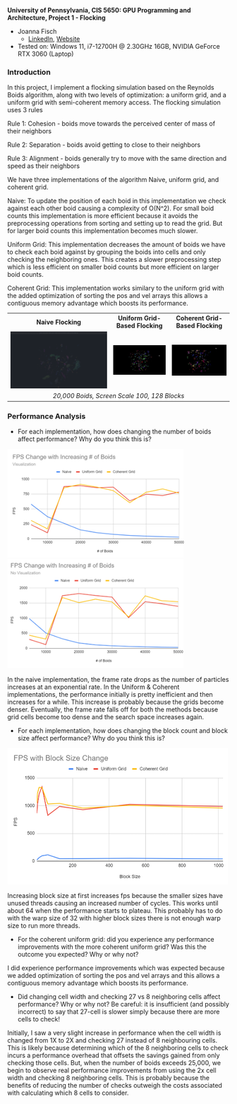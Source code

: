 **University of Pennsylvania, CIS 5650: GPU Programming and Architecture,
Project 1 - Flocking**

* Joanna Fisch
  * [LinkedIn](https://www.linkedin.com/in/joanna-fisch-bb2979186/), [Website](https://sites.google.com/view/joannafischsportfolio/home)
* Tested on: Windows 11, i7-12700H @ 2.30GHz 16GB, NVIDIA GeForce RTX 3060 (Laptop)

### Introduction

In this project, I implement a flocking simulation based on the Reynolds Boids algorithm, along with two levels of optimization: a uniform grid, and a uniform grid with semi-coherent memory access. The flocking simulation uses 3 rules 

Rule 1: Cohesion - boids move towards the perceived center of mass of their neighbors

Rule 2: Separation - boids avoid getting to close to their neighbors

Rule 3: Alignment - boids generally try to move with the same direction and speed as their neighbors

We have three implementations of the algorithm Naive, uniform grid, and coherent grid.

Naive: To update the position of each boid in this implementation we check against each other boid causing a complexity of O(N^2). For small boid counts this implementation is more efficient because it avoids the preprocessing operations from sorting and setting up to read the grid. But for larger boid counts this implementation becomes much slower.

Uniform Grid: This implementation decreases the amount of boids we have to check each boid against by grouping the boids into cells and only checking the neighboring ones. This creates a slower preprocessing step which is less efficient on smaller boid counts but more efficient on larger boid counts.

Coherent Grid: This implementation works similary to the uniform grid with the added optimization of sorting the pos and vel arrays this allows a contiguous memory advantage which boosts its performance.

 <table>
  <tr>
    <td align="center"><b>Naive Flocking</b></td>
    <td align="center"><b>Uniform Grid-Based Flocking</b></td>
    <td align="center"><b>Coherent Grid-Based Flocking</b></td>
  </tr>
  <tr>
    <td><img src="images/naive.gif" /></td>
    <td><img src="images/uniformGrid.gif" /></td>
    <td><img src="images/coherentGrid.gif" /></td>
  </tr>
  <tr>
    <td colspan="3" align="center"><i>20,000 Boids, Screen Scale 100, 128 Blocks</i></td>
  </tr>
</table>

### Performance Analysis

* For each implementation, how does changing the number of boids affect performance? Why do you think this is?

<img src="images/boids_V.png" width=400>
<img src="images/boids_noV.png" width=400>


In the naive implementation, the frame rate drops as the number of particles increases at an exponential rate.
In the Uniform & Coherent implementations, the performance initially is pretty inefficient and then increases for a while. This increase is probably because the grids become denser. Eventually, the frame rate falls off for both the methods because grid cells become too dense and the search space increases again.

* For each implementation, how does changing the block count and block size affect performance? Why do you think this is?
<img src="images/blockSize.png" width=500>

Increasing block size at first increases fps because the smaller sizes have unused threads causing an increased number of cycles. This works until about 64 when the performance starts to plateau. This probably has to do with the warp size of 32 with higher block sizes there is not enough warp size to run more threads.

* For the coherent uniform grid: did you experience any performance improvements with the more coherent uniform grid? Was this the outcome you expected? Why or why not?

I did experience performance improvements which was expected because we added optimization of sorting the pos and vel arrays and this allows a contiguous memory advantage which boosts its performance.

* Did changing cell width and checking 27 vs 8 neighboring cells affect performance? Why or why not? Be careful: it is insufficient (and possibly incorrect) to say that 27-cell is slower simply because there are more cells to check!

Initially, I saw a very slight increase in performance when the cell width is changed from 1X to 2X and checking 27 instead of 8 neighbouring cells. This is likely because determining which of the 8 neighboring cells to check incurs a performance overhead that offsets the savings gained from only checking those cells. 
But, when the number of boids exceeds 25,000, we begin to observe real performance improvements from using the 2x cell width and checking 8 neighboring cells. This is probably because the benefits of reducing the number of checks outweigh the costs associated with calculating which 8 cells to consider.
